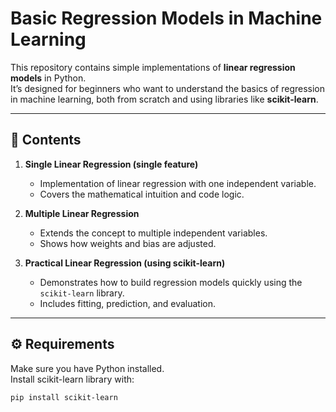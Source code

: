 # Basic Regression Models in Machine Learning

This repository contains simple implementations of **linear regression models** in Python.  
It’s designed for beginners who want to understand the basics of regression in machine learning, both from scratch and using libraries like **scikit-learn**.

---

## 📂 Contents

1. **Single Linear Regression (single feature)**  
   - Implementation of linear regression with one independent variable.  
   - Covers the mathematical intuition and code logic.

2. **Multiple Linear Regression**  
   - Extends the concept to multiple independent variables.  
   - Shows how weights and bias are adjusted.

3. **Practical Linear Regression (using scikit-learn)**  
   - Demonstrates how to build regression models quickly using the `scikit-learn` library.  
   - Includes fitting, prediction, and evaluation.

---

## ⚙️ Requirements

Make sure you have Python installed.  
Install scikit-learn library with:

```bash
pip install scikit-learn
